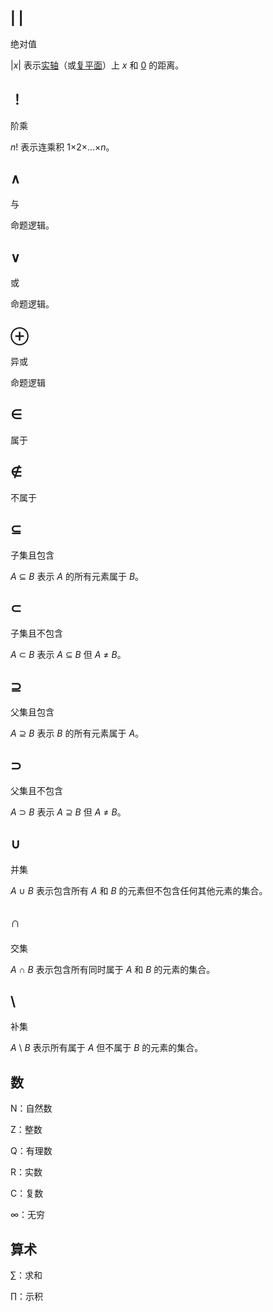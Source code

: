 ## | |

绝对值

|*x*| 表示[实轴](https://zh.wikipedia.org/wiki/实数轴)（或[复平面](https://zh.wikipedia.org/wiki/複平面)）上 *x* 和 [0](https://zh.wikipedia.org/wiki/0) 的距离。

## ！

阶乘

*n*! 表示连乘积 1×2×…×*n*。

## ∧

与

命题逻辑。

## ∨

或

命题逻辑。

## ⊕

异或

命题逻辑

## ∈

属于

## ∉

不属于

## ⊆

子集且包含

*A* ⊆ *B* 表示 *A* 的所有元素属于 *B*。

## ⊂

子集且不包含

*A* ⊂ *B* 表示 *A* ⊆ *B* 但 *A* ≠ *B*。

## ⊇

父集且包含

*A* ⊇ *B* 表示 *B* 的所有元素属于 *A*。

## ⊃

父集且不包含

*A* ⊃ *B* 表示 *A* ⊇ *B* 但 *A* ≠ *B*。

## ∪

并集

*A* ∪ *B* 表示包含所有 *A* 和 *B* 的元素但不包含任何其他元素的集合。

## ∩

交集

*A* ∩ *B* 表示包含所有同时属于 *A* 和 *B* 的元素的集合。

## \

补集

*A* \ *B* 表示所有属于 *A* 但不属于 *B* 的元素的集合。

## 数

N：自然数

Z：整数

Q：有理数

R：实数

C：复数

∞：无穷

## 算术

∑：求和

∏：示积





